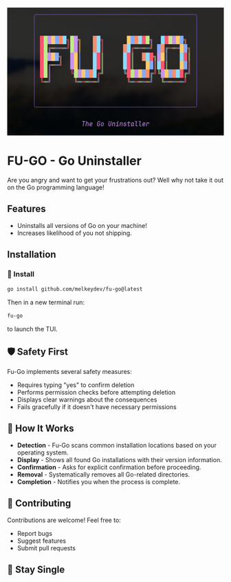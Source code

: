<!-- markdownlint-disable first-line-h1 no-inline-html -->

![logo](assets/fugo.png)

# FU-GO - Go Uninstaller

Are you angry and want to get your frustrations out? Well why not take it out on the Go programming language!

## Features

- Uninstalls all versions of Go on your machine!
- Increases likelihood of you not shipping.

## Installation

### 🚀 Install

```bash
go install github.com/melkeydev/fu-go@latest
```

Then in a new terminal run:

```bash
fu-go
```

to launch the TUI.

## 🛡️ Safety First

Fu-Go implements several safety measures:

- Requires typing "yes" to confirm deletion
- Performs permission checks before attempting deletion
- Displays clear warnings about the consequences
- Fails gracefully if it doesn't have necessary permissions

## 🧩 How It Works

- **Detection** - Fu-Go scans common installation locations based on your operating system.
- **Display** - Shows all found Go installations with their version information.
- **Confirmation** - Asks for explicit confirmation before proceeding.
- **Removal** - Systematically removes all Go-related directories.
- **Completion** - Notifies you when the process is complete.

## 🤝 Contributing

Contributions are welcome! Feel free to:

- Report bugs
- Suggest features
- Submit pull requests

## 🤝 Stay Single
